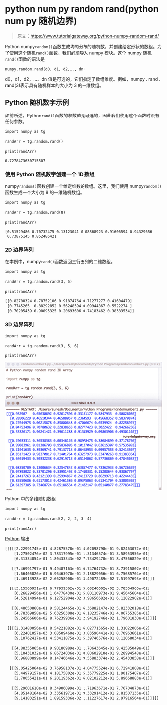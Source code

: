# python num py random rand(python num py 随机边界)

> 原文：<https://www.tutorialgateway.org/python-numpy-random-rand/>

Python numpy`random()`函数生成均匀分布的随机数，并创建给定形状的数组。为了使用这个随机`rand()`函数，我们必须导入 numpy 模块。这个 numpy 随机`rand()`函数的语法是

```
numpy.random.rand(d0, d1, d2,…., dn)
```

d0，d1，d2，…、dn 值是可选的，它们指定了数组维度。例如，numpy . rand . rand(3)表示具有随机样本的大小为 3 的一维数组。

## Python 随机数字示例

如前所述，Python`rand()`函数的参数值是可选的，因此我们使用这个函数时没有任何参数。

```
import numpy as tg

randArr = tg.random.rand()

print(randArr)
```

```
0.7278473630715507
```

### 使用 Python 随机数字创建一个 1D 数组

numpy`random()`函数创建一个给定维数的数组。这里，我们使用 numpy`random()`函数生成一个大小为 8 的一维随机数组。

```
import numpy as tg

randArr = tg.random.rand(8)

print(randArr)
```

```
[0.51529486 0.70732475 0.13123041 0.08868923 0.91606594 0.94329656
 0.73875145 0.85248642]
```

### 2D 边界阵列

在本例中，numpy`rand()`函数返回三行五列的二维数组。

```
import numpy as tg

randArr = tg.random.rand(3, 5)

print(randArr)
```

```
[[0.82700324 0.78752106 0.91874764 0.71277277 0.41604479]
 [0.7745265  0.88292852 0.56248594 0.09944867 0.5522274 ]
 [0.70205439 0.90095325 0.20693606 0.74183462 0.38383534]]
```

### 3D 边界阵列

```
import numpy as tg

randArr = tg.random.rand(3, 5, 6)

print(randArr)
```

![Python numpy random rand 1](img/e50bcf55e121c83ca11b665ea4b0afce.png)

Python 中的多维随机数组

```
import numpy as tg

randArr = tg.random.rand(2, 2, 2, 3, 4)

print(randArr)
```

[Python](https://www.tutorialgateway.org/python-tutorial/) 输出

```
[[[[[2.22991745e-01 4.82875578e-01 4.02098798e-01 9.82463072e-01]
    [1.27502476e-02 3.78317995e-01 1.31346574e-01 3.58953956e-01]
    [6.31334854e-01 1.80433343e-02 7.73429470e-01 8.47566829e-01]]

   [[7.46991797e-01 9.49487163e-01 6.74764732e-01 8.73915802e-01]
    [1.66405826e-01 6.96463970e-01 2.18829056e-01 6.75685704e-01]
    [1.46913928e-02 2.66258908e-01 3.49072489e-02 7.51997693e-01]]]

  [[[3.15566931e-01 6.77939362e-01 5.68240002e-02 3.78304965e-02]
    [6.26829456e-01 1.64778430e-01 5.80110973e-01 9.45645604e-01]
    [4.52814994e-01 6.12752904e-02 3.98656682e-01 6.12022902e-01]]

   [[8.48650860e-01 9.58124465e-01 6.36882147e-02 5.82332018e-01]
    [4.78369858e-02 5.63250308e-01 6.18235746e-01 4.06755385e-01]
    [9.24566606e-02 8.76239936e-01 2.94192746e-02 1.79601830e-01]]]]

 [[[[2.31480056e-01 8.54221882e-01 6.02771565e-02 1.31022006e-02]
    [6.22401057e-03 3.08509460e-01 3.83590441e-01 8.70963661e-01]
    [9.10762417e-01 4.53411875e-01 5.39746576e-01 8.12068034e-01]]

   [[4.88355065e-01 9.90180989e-01 1.70643645e-01 9.42585049e-01]
    [5.10431032e-01 6.86724036e-01 8.80602910e-01 9.28994548e-01]
    [6.96880899e-04 8.14746646e-01 9.55883374e-02 2.45433858e-01]]]

  [[[9.05425064e-02 3.76958137e-01 4.04775524e-01 6.72941808e-01]
    [5.44979157e-01 4.18175802e-01 5.35779225e-01 1.90175407e-02]
    [2.70055421e-01 6.20119362e-01 6.02102212e-01 5.89668883e-01]]

   [[5.29601610e-01 8.34906099e-01 1.71963671e-01 7.76704873e-01]
    [4.85148164e-02 3.33561971e-01 9.33291412e-01 2.81507135e-01]
    [9.14183251e-01 1.89159336e-02 1.11227617e-01 2.97916564e-01]]]]]
```